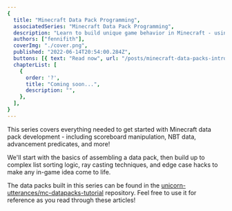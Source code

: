 ```yaml
---
{
  title: "Minecraft Data Pack Programming",
  associatedSeries: "Minecraft Data Pack Programming",
  description: "Learn to build unique game behavior in Minecraft - using functions, entity selectors, NBT data, and more!",
  authors: ["fennifith"],
  coverImg: "./cover.png",
  published: "2022-06-14T20:54:00.284Z",
  buttons: [{ text: "Read now", url: "/posts/minecraft-data-packs-introduction" }, {text: "Download ePub", url: "/minecraft-data-packs.epub"} ],
  chapterList: [
    {
      order: '?',
      title: "Coming soon...",
      description: "",
    },
  ],
}
---
```


This series covers everything needed to get started with Minecraft data pack development - including scoreboard manipulation, NBT data, advancement predicates, and more!

We'll start with the basics of assembling a data pack, then build up to complex list sorting logic, ray casting techniques, and edge case hacks to make any in-game idea come to life.

The data packs built in this series can be found in the [unicorn-utterances/mc-datapacks-tutorial](https://github.com/unicorn-utterances/mc-datapacks-tutorial) repository. Feel free to use it for reference as you read through these articles!
